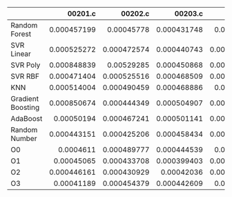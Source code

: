|                   |     00201.c |     00202.c |     00203.c |     00204.c |     00205.c |     00206.c |     00207.c |     00208.c |     00209.c |     00210.c |     00211.c |     00212.c |     00213.c |     00214.c |     00215.c |     00216.c |     00217.c |     00218.c |     00219.c |     00220.c |   nestedLoop.c |   recursion.c |    select.c |    test10.c |    test11.c |    test12.c |    test13.c |     test1.c |     test2.c |     test3.c |     test4.c |     test5.c |     test6.c |     test7.c |     test8.c |     test9.c |       toy.c |
|:------------------|------------:|------------:|------------:|------------:|------------:|------------:|------------:|------------:|------------:|------------:|------------:|------------:|------------:|------------:|------------:|------------:|------------:|------------:|------------:|------------:|---------------:|--------------:|------------:|------------:|------------:|------------:|------------:|------------:|------------:|------------:|------------:|------------:|------------:|------------:|------------:|------------:|------------:|
| Random Forest     | 0.000457199 | 0.00045778  | 0.000431748 | 0.00104185  | 0.000553189 | 0.000463525 | 0.000456164 | 0.000423603 | 0.000420796 | 0.000470283 | 0.000431163 | 0.000416905 | 0.000471594 | 0.000446051 | 0.000471488 | 0.000629269 | 0.000449218 | 0.000443332 | 0.000457123 | 0.000471417 |    0.000418227 |   0.000417605 | 0.000417963 | 0.000490027 | 0.000456626 | 0.000424562 | 0.000450868 | 0.000445427 | 0.000853043 | 0.000588015 | 0.000455508 | 0.00044466  | 0.000471493 | 0.000477042 | 0.000467243 | 0.000469407 | 0.000416698 |
| SVR Linear        | 0.000525272 | 0.000472574 | 0.000440743 | 0.000985457 | 0.000575619 | 0.000458037 | 0.000512419 | 0.000429632 | 0.000417465 | 0.000437934 | 0.000422949 | 0.000447903 | 0.000447629 | 0.000477752 | 0.000463517 | 0.000570524 | 0.000430148 | 0.000444286 | 0.000457061 | 0.000462592 |    0.000410186 |   0.000428379 | 0.00042971  | 0.000468774 | 0.000470284 | 0.00042548  | 0.000461716 | 0.000443099 | 0.000462217 | 0.00060663  | 0.00045405  | 0.000424633 | 0.000453087 | 0.000449099 | 0.00041819  | 0.000441177 | 0.000392171 |
| SVR Poly          | 0.000848839 | 0.00529285  | 0.000450868 | 0.000935016 | 0.000552701 | 0.000473168 | 0.00046242  | 0.000413444 | 0.000413798 | 0.000445006 | 0.000435002 | 0.000467209 | 0.000449294 | 0.000438573 | 0.000466799 | 0.000582835 | 0.000437012 | 0.00044536  | 0.000443276 | 0.000447558 |    0.000415547 |   0.000435084 | 0.000429938 | 0.0004362   | 0.000457197 | 0.000431797 | 0.000465186 | 0.000438802 | 0.0004564   | 0.000600349 | 0.000428258 | 0.000474624 | 0.000459354 | 0.000455273 | 0.000446076 | 0.00041946  | 0.000418108 |
| SVR RBF           | 0.000471404 | 0.000525516 | 0.000468509 | 0.000909053 | 0.000538293 | 0.000456233 | 0.000448544 | 0.00042312  | 0.00041539  | 0.000438362 | 0.000431972 | 0.000458365 | 0.000481099 | 0.000459196 | 0.000493113 | 0.000520017 | 0.000438169 | 0.000446538 | 0.000519535 | 0.000502251 |    0.000401642 |   0.000416966 | 0.00042375  | 0.00043962  | 0.000471482 | 0.000421595 | 0.000439368 | 0.000462253 | 0.000419393 | 0.000594109 | 0.000432799 | 0.000445202 | 0.000443012 | 0.00044493  | 0.000452986 | 0.000465605 | 0.000387358 |
| KNN               | 0.000514004 | 0.000490459 | 0.000468886 | 0.00082414  | 0.000552356 | 0.000452613 | 0.000445645 | 0.000415618 | 0.000409368 | 0.000496708 | 0.00043777  | 0.000453081 | 0.000465507 | 0.000445552 | 0.000475777 | 0.000554996 | 0.000415774 | 0.00042079  | 0.000456009 | 0.000458939 |    0.00043118  |   0.000407051 | 0.00042434  | 0.000445161 | 0.000476176 | 0.000418376 | 0.000447925 | 0.000455629 | 0.000484234 | 0.000662209 | 0.00044455  | 0.00112383  | 0.000492236 | 0.000464605 | 0.000451982 | 0.000389889 | 0.000418559 |
| Gradient Boosting | 0.000850674 | 0.000444349 | 0.000504907 | 0.000937577 | 0.000582255 | 0.000478249 | 0.00043793  | 0.000438247 | 0.000409735 | 0.000456939 | 0.00044209  | 0.000452727 | 0.000492595 | 0.000442235 | 0.000493839 | 0.000583099 | 0.000444317 | 0.000403548 | 0.000457821 | 0.000454798 |    0.000437068 |   0.000414595 | 0.000421844 | 0.000452075 | 0.000477791 | 0.000423567 | 0.000451088 | 0.000470439 | 0.000436286 | 0.000586323 | 0.000488419 | 0.00336026  | 0.000421574 | 0.000462458 | 0.000421636 | 0.000436097 | 0.000410788 |
| AdaBoost          | 0.00050194  | 0.000467241 | 0.000501141 | 0.000815017 | 0.000566686 | 0.000457305 | 0.000468198 | 0.000418626 | 0.000416823 | 0.000439089 | 0.000433812 | 0.000440521 | 0.00047134  | 0.000470547 | 0.00046723  | 0.000592357 | 0.00045201  | 0.000395473 | 0.000477968 | 0.000438955 |    0.000425672 |   0.000421537 | 0.000428345 | 0.000440208 | 0.000469703 | 0.000417378 | 0.000455404 | 0.000462208 | 0.000470158 | 0.000610381 | 0.000422884 | 0.00046901  | 0.000425784 | 0.000803981 | 0.00073288  | 0.000400249 | 0.00066248  |
| Random Number     | 0.000443151 | 0.000425206 | 0.000458434 | 0.000827758 | 0.00057622  | 0.000477212 | 0.000457596 | 0.000439446 | 0.000408897 | 0.000475906 | 0.000442727 | 0.000457736 | 0.0004909   | 0.000447914 | 0.000460818 | 0.000541724 | 0.000468772 | 0.000414615 | 0.000478936 | 0.000443203 |    0.000420988 |   0.000427105 | 0.000410711 | 0.000446334 | 0.00044536  | 0.000407552 | 0.000445068 | 0.000471544 | 0.000443161 | 0.000611376 | 0.000469457 | 0.000465207 | 0.00041795  | 0.00108724  | 0.000487972 | 0.000447301 | 0.000385365 |
| O0                | 0.0004611   | 0.000489777 | 0.000444539 | 0.00452588  | 0.000580754 | 0.000453845 | 0.000453241 | 0.000445694 | 0.000415023 | 0.000481272 | 0.000438403 | 0.000448396 | 0.000474753 | 0.000445871 | 0.000457464 | 0.00054517  | 0.000441071 | 0.000421751 | 0.000456229 | 0.000447026 |    0.00043314  |   0.000414891 | 0.000429235 | 0.000444032 | 0.00042443  | 0.000418194 | 0.000430241 | 0.000503918 | 0.000440674 | 0.000595152 | 0.000405714 | 0.000437213 | 0.000482706 | 0.00042991  | 0.000481056 | 0.000422245 | 0.000397738 |
| O1                | 0.00045065  | 0.000433708 | 0.000399403 | 0.000831472 | 0.000568816 | 0.000461539 | 0.000494149 | 0.000450838 | 0.00040465  | 0.000461569 | 0.000436885 | 0.000453807 | 0.000481451 | 0.000450924 | 0.000457646 | 0.00053541  | 0.000442948 | 0.000416942 | 0.000470852 | 0.000477735 |    0.000429401 |   0.000421042 | 0.000436477 | 0.000459168 | 0.00042857  | 0.00041336  | 0.000442911 | 0.000470297 | 0.000415644 | 0.000580488 | 0.000411844 | 0.00050519  | 0.00042758  | 0.000440296 | 0.000464614 | 0.000401268 | 0.000401778 |
| O2                | 0.000446161 | 0.000430929 | 0.00042036  | 0.000815397 | 0.000554519 | 0.000456272 | 0.000464188 | 0.000436019 | 0.000415657 | 0.000454029 | 0.000451686 | 0.000451291 | 0.000496428 | 0.000458682 | 0.000477081 | 0.000554409 | 0.000420678 | 0.000413286 | 0.000453604 | 0.000460854 |    0.00042606  |   0.000394259 | 0.000462398 | 0.000479564 | 0.000429785 | 0.000405837 | 0.000443162 | 0.000477172 | 0.000483394 | 0.000606807 | 0.00043558  | 0.000485433 | 0.000461213 | 0.000386776 | 0.000451285 | 0.00042413  | 0.000397811 |
| O3                | 0.00041189  | 0.000454379 | 0.000442609 | 0.00246924  | 0.000568727 | 0.000458859 | 0.000456104 | 0.000417249 | 0.00043139  | 0.000441335 | 0.000462996 | 0.00048765  | 0.000475537 | 0.000443397 | 0.000444297 | 0.000552114 | 0.000441469 | 0.000418432 | 0.000472901 | 0.000460159 |    0.00040062  |   0.000423053 | 0.000454329 | 0.000450294 | 0.000438446 | 0.000424121 | 0.000438657 | 0.000409694 | 0.000396065 | 0.000612035 | 0.000431664 | 0.000414954 | 0.000479609 | 0.00047935  | 0.000457035 | 0.000419522 | 0.000449637 |